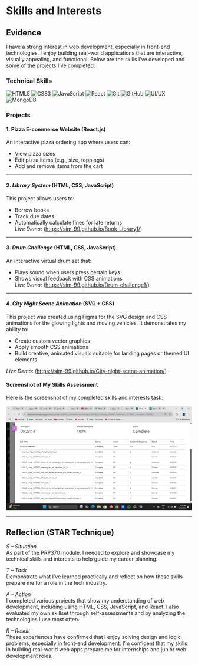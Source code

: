 # Skills and Interests

## Evidence

I have a strong interest in web development, especially in front-end technologies. I enjoy building real-world applications that are interactive, visually appealing, and functional. Below are the skills I’ve developed and some of the projects I’ve completed:

### Technical Skills

 ![HTML5](https://img.shields.io/badge/-HTML5-E34F26?style=flat-square&logo=html5&logoColor=white)
 ![CSS3](https://img.shields.io/badge/-CSS3-1572B6?style=flat-square&logo=css3)
 ![JavaScript](https://img.shields.io/badge/-JavaScript-F7DF1E?style=flat-square&logo=javascript&logoColor=black)
 ![React](https://img.shields.io/badge/-React-61DAFB?style=flat-square&logo=react)
 ![Git](https://img.shields.io/badge/-Git-F05032?style=flat-square&logo=git&logoColor=white)
 ![GitHub](https://img.shields.io/badge/-GitHub-181717?style=flat-square&logo=github)
 ![UI/UX](https://img.shields.io/badge/-UI%2FUX-25A18E?style=flat-square&logo=figma&logoColor=white)
 ![MongoDB](https://img.shields.io/badge/-MongoDB-47A248?style=flat-square&logo=mongodb&logoColor=white)

### Projects

#### 1. Pizza E-commerce Website (React.js)
An interactive pizza ordering app where users can:
- View pizza sizes
- Edit pizza items (e.g., size, toppings)
- Add and remove items from the cart  

---

#### 2. *Library System* (HTML, CSS, JavaScript)
This project allows users to:
- Borrow books
- Track due dates
- Automatically calculate fines for late returns  
*Live Demo*: (https://sim-99.github.io/Book-Library1/)

---

#### 3. *Drum Challenge* (HTML, CSS, JavaScript)
An interactive virtual drum set that:
- Plays sound when users press certain keys
- Shows visual feedback with CSS animations  
*Live Demo*: (https://sim-99.github.io/Drum-challenge1/)

---
#### 4. *City Night Scene Animation* (SVG + CSS)

This project was created using Figma for the SVG design and CSS animations for the glowing lights and moving vehicles. It demonstrates my ability to:
- Create custom vector graphics
- Apply smooth CSS animations
- Build creative, animated visuals suitable for landing pages or themed UI elements
  
*Live Demo*: (https://sim-99.github.io/City-night-scene-animation/)


#### Screenshot of My Skills Assessment
Here is the screenshot of my completed skills and interests task:

![Skills Screenshot](./media/skills-interests-results.png)

---

## Reflection (STAR Technique)

*S – Situation*  
As part of the PRP370 module, I needed to explore and showcase my technical skills and interests to help guide my career planning.

*T – Task*  
Demonstrate what I’ve learned practically and reflect on how these skills prepare me for a role in the tech industry.

*A – Action*  
I completed various projects that show my understanding of web development, including using HTML, CSS, JavaScript, and React. I also evaluated my own skillset through self-assessments and by analyzing the technologies I use most often.

*R – Result*  
These experiences have confirmed that I enjoy solving design and logic problems, especially in front-end development. I’m confident that my skills in building real-world web apps prepare me for internships and junior web development roles.
